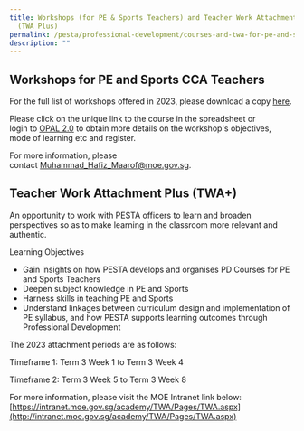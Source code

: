 ```yaml
---
title: Workshops (for PE & Sports Teachers) and Teacher Work Attachment Plus
  (TWA Plus)
permalink: /pesta/professional-development/courses-and-twa-for-pe-and-sports-teachers/
description: ""
---
```

## Workshops for PE and Sports CCA Teachers

For the full list of workshops offered in 2023, please download a copy [here](https://go.gov.sg/workshops-2023).

Please click on the unique link to the course in the spreadsheet or login[](https://academyofsingaporeteachers.moe.edu.sg/docs/librariesprovider3/default-document-library/2023-pd-details---updated-as-of-03-02-2023.xls?sfvrsn=9bcab3ea_0 "here") to [OPAL 2.0](https://www.opal2.moe.edu.sg/) to obtain more details on the workshop's objectives, mode of learning etc and register. 

For more information, please contact Muhammad_Hafiz_Maarof@moe.gov.sg. 

## Teacher Work Attachment Plus (TWA+)

An opportunity to work with PESTA officers to learn and broaden perspectives so as to make learning in the classroom more relevant and authentic.

Learning Objectives

*   Gain insights on how PESTA develops and organises PD Courses for PE and Sports Teachers
*   Deepen subject knowledge in PE and Sports
*   Harness skills in teaching PE and Sports
*   Understand linkages between curriculum design and implementation of PE syllabus, and how PESTA supports learning outcomes through Professional Development

The 2023 attachment periods are as follows:

Timeframe 1: Term 3 Week 1 to Term 3 Week 4

Timeframe 2: Term 3 Week 5 to Term 3 Week 8

For more information, please visit the MOE Intranet link below:   
[https://intranet.moe.gov.sg/academy/TWA/Pages/TWA.aspx](http://intranet.moe.gov.sg/academy/TWA/Pages/TWA.aspx)